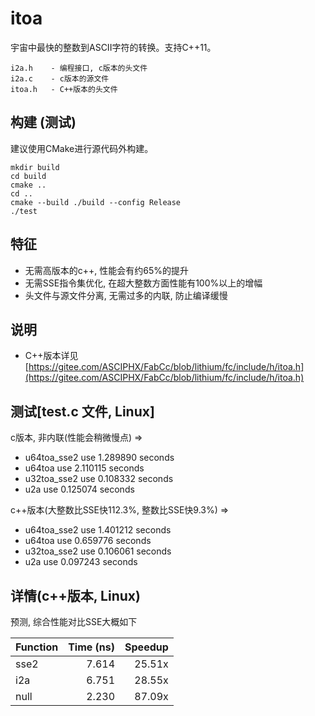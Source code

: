 # itoa
宇宙中最快的整数到ASCII字符的转换。支持C++11。

    i2a.h    - 编程接口, c版本的头文件
    i2a.c    - c版本的源文件
    itoa.h   - C++版本的头文件

## 构建 (测试)
建议使用CMake进行源代码外构建。
```
mkdir build
cd build
cmake ..
cd ..
cmake --build ./build --config Release
./test

```
## 特征
- 无需高版本的c++, 性能会有约65%的提升
- 无需SSE指令集优化, 在超大整数方面性能有100%以上的增幅
- 头文件与源文件分离, 无需过多的内联, 防止编译缓慢

## 说明
- C++版本详见[https://gitee.com/ASCIPHX/FabCc/blob/lithium/fc/include/h/itoa.h](https://gitee.com/ASCIPHX/FabCc/blob/lithium/fc/include/h/itoa.h)

## 测试[test.c 文件, Linux]
c版本, 非内联(性能会稍微慢点) =>
- u64toa_sse2 use 1.289890 seconds
- u64toa use 2.110115 seconds
- u32toa_sse2 use 0.108332 seconds
- u2a use 0.125074 seconds

c++版本(大整数比SSE快112.3%, 整数比SSE快9.3%) =>
- u64toa_sse2 use 1.401212 seconds
- u64toa use 0.659776 seconds
- u32toa_sse2 use 0.106061 seconds
- u2a use 0.097243 seconds


## 详情(c++版本, Linux)
预测, 综合性能对比SSE大概如下

|Function |Time (ns)|Speedup|
|---------|--------:|------:|
|sse2     |    7.614| 25.51x|
|i2a      |    6.751| 28.55x|
|null     |    2.230| 87.09x|